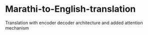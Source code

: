 # Marathi-to-English-translation
Translation with encoder decoder architecture and added attention mechanism
